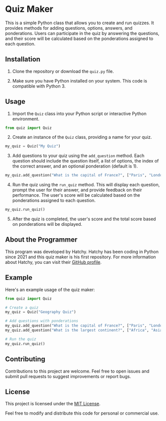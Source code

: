 # Quiz Maker

This is a simple Python class that allows you to create and run quizzes. It provides methods for adding questions, options, answers, and ponderations. Users can participate in the quiz by answering the questions, and their score will be calculated based on the ponderations assigned to each question.

## Installation

1. Clone the repository or download the `quiz.py` file.

2. Make sure you have Python installed on your system. This code is compatible with Python 3.

## Usage

1. Import the `Quiz` class into your Python script or interactive Python environment.

```python
from quiz import Quiz
```

2. Create an instance of the `Quiz` class, providing a name for your quiz.

```python
my_quiz = Quiz("My Quiz")
```

3. Add questions to your quiz using the `add_question` method. Each question should include the question itself, a list of options, the index of the correct answer, and an optional ponderation (default is 1).

```python
my_quiz.add_question("What is the capital of France?", ["Paris", "London", "Berlin"], 1, 2)
```

4. Run the quiz using the `run_quiz` method. This will display each question, prompt the user for their answer, and provide feedback on their performance. The user's score will be calculated based on the ponderations assigned to each question.

```python
my_quiz.run_quiz()
```

5. After the quiz is completed, the user's score and the total score based on ponderations will be displayed.

## About the Programmer

This program was developed by Hatchy. Hatchy has been coding in Python since 2021 and this quiz maker is his first repository. For more information about Hatchy, you can visit their [GitHub profile](https://github.com/Hatchy-py).

## Example

Here's an example usage of the quiz maker:

```python
from quiz import Quiz

# Create a quiz
my_quiz = Quiz("Geography Quiz")

# Add questions with ponderations
my_quiz.add_question("What is the capital of France?", ["Paris", "London", "Berlin"], 1, 2)
my_quiz.add_question("What is the largest continent?", ["Africa", "Asia", "Europe"], 2, 3)

# Run the quiz
my_quiz.run_quiz()
```

## Contributing

Contributions to this project are welcome. Feel free to open issues and submit pull requests to suggest improvements or report bugs.

## License

This project is licensed under the [MIT License](LICENSE).

Feel free to modify and distribute this code for personal or commercial use.
